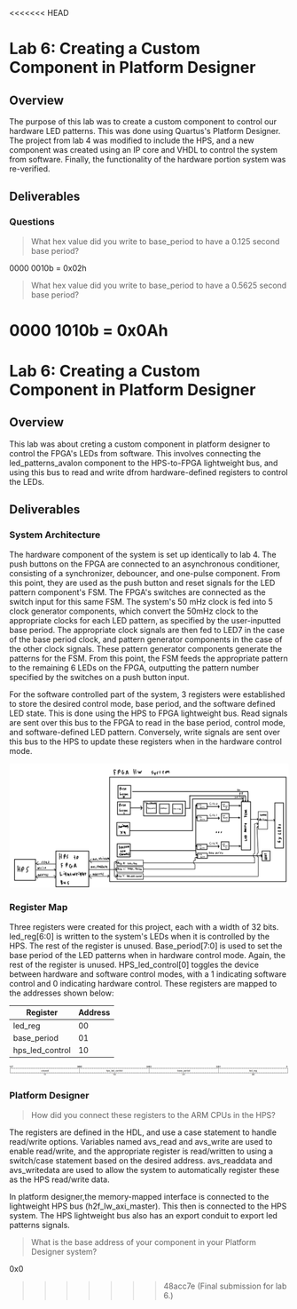 
<<<<<<< HEAD

# Lab 6: Creating a Custom Component in Platform Designer

## Overview
The purpose of this lab was to create a custom component to control our hardware LED patterns. This was done using Quartus's Platform Designer. The project from lab 4 was modified to include the HPS, and a new component was created using an IP core and VHDL to control the system from software. Finally, the functionality of the hardware portion system was re-verified.

## Deliverables
### Questions 

> What hex value did you write to base_period to have a 0.125 second base period?

0000 0010b = 0x02h

> What hex value did you write to base_period to have a 0.5625 second base period? 

0000 1010b = 0x0Ah
=======
# Lab 6: Creating a Custom Component in Platform Designer 

## Overview
This lab was about creting a custom component in platform designer to control the FPGA's LEDs from software. This involves connecting the led_patterns_avalon component to the HPS-to-FPGA lightweight bus, and using this bus to read and write dfrom hardware-defined registers to control the LEDs.

## Deliverables
### System Architecture

The hardware component of the system is set up identically to lab 4. The push buttons on the FPGA are connected to an asynchronous conditioner, consisting of a synchronizer, debouncer, and one-pulse component. From this point, they are used as the push button and reset signals for the LED pattern component's FSM. The FPGA's switches are connected as the switch input for this same FSM. The system's 50 mHz clock is fed into 5 clock generator components, which convert the 50mHz clock to the appropriate clocks for each LED pattern, as specified by the user-inputted base period. The appropriate clock signals are then fed to LED7 in the case of the base period clock, and pattern generator components in the case of the other clock signals. These pattern generator components generate the patterns for the FSM. From this point, the FSM feeds the appropriate pattern to the remaining 6 LEDs on the FPGA, outputting the pattern number specified by the switches on a push button input. 

For the software controlled part of the system, 3 registers were established to store the desired control mode, base period, and the software defined LED state. This is done using the HPS to FPGA lightweight bus. Read signals are sent over this bus to the FPGA to read in the base period, control mode, and software-defined LED pattern. Conversely, write signals are sent over this bus to the HPS to update these registers when in the hardware control mode.

![Lab 6 architecture block diagram](/docs/assets/Lab6_BlockDiagram.jpg)

### Register Map

Three registers were created for this project, each with a width of 32 bits. led_reg[6:0] is written to the system's LEDs when it is controlled by the HPS. The rest of the register is unused. Base_period[7:0] is used to set the base period of the LED patterns when in hardware control mode. Again, the rest of the register is unused. HPS_led_control[0] toggles the device between hardware and software control modes, with a 1 indicating software control and 0 indicating hardware control. These registers are mapped to the addresses shown below:

| Register | Address |
| -------- | ------- |
| led_reg  | 00      |
| base_period | 01 |
| hps_led_control | 10 |

![HPS system registers bitfield diagram](/docs/assets/Lab6_Bitfield.png)



### Platform Designer  

> How did you connect these registers to the ARM CPUs in the HPS?

The registers are defined in the HDL, and use a case statement to handle read/write options. Variables named avs_read and avs_write are used to enable read/write, and the appropriate register is read/written to using a switch/case statement based on the desired address. avs_readdata and avs_writedata are used to allow the system to automatically register these as the HPS read/write data.

In platform designer,the memory-mapped interface is connected to the lightweight HPS bus (h2f_lw_axi_master). This then is connected to the HPS system. The HPS lightweight bus also has an export conduit to export led patterns signals. 


> What is the base address of your component in your Platform Designer system?

0x0

>>>>>>> 48acc7e (Final submission for lab 6.)

